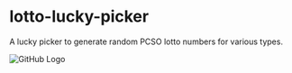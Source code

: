 # lotto-lucky-picker
A lucky picker to generate random PCSO lotto numbers for various types.

![GitHub Logo](https://github.com/images/logo.png)
